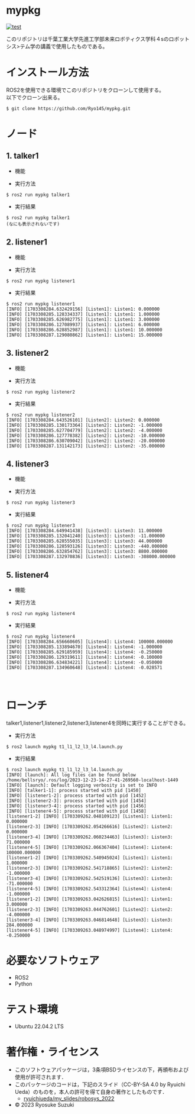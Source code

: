 # mypkg
[![test](https://github.com/Ryo145/mypkg/actions/workflows/test1.yml/badge.svg)](https://github.com/Ryo145/mypkg/actions/workflows/test1.yml)

このリポジトリは千葉工業大学先進工学部未来ロボティクス学科４sのロボットシス>テム学の講義で使用したものである。

# インストール方法
ROS2を使用できる環境でこのリポジトリをクローンして使用する。  
以下でクローン出来る。

```
$ git clone https://github.com/Ryo145/mypkg.git
```

# ノード
## 1. talker1
   * 機能

   * 実行方法
   
   ```
   $ ros2 run mypkg talker1
   ```
   
   * 実行結果

   ```
   $ ros2 run mypkg talker1
   (なにも表示されないです)
   ```

## 2. listener1
   * 機能

   * 実行方法

   ```
   $ ros2 run mypkg listener1
   ```

   * 実行結果
   
   ```
   $ ros2 run mypkg listener1
   [INFO] [1703308284.632429156] [Listen1]: Listen1: 0.000000
   [INFO] [1703308285.128334337] [Listen1]: Listen1: 1.000000
   [INFO] [1703308285.626982775] [Listen1]: Listen1: 3.000000
   [INFO] [1703308286.127089937] [Listen1]: Listen1: 6.000000
   [INFO] [1703308286.628852987] [Listen1]: Listen1: 10.000000
   [INFO] [1703308287.129080862] [Listen1]: Listen1: 15.000000
   ```

## 3. listener2
   * 機能

   * 実行方法

   ```
   $ ros2 run mypkg listener2
   ```

   * 実行結果
   
   ```
   $ ros2 run mypkg listener2
   [INFO] [1703308284.643526101] [Listen2]: Listen2: 0.000000
   [INFO] [1703308285.130173364] [Listen2]: Listen2: -1.000000
   [INFO] [1703308285.627704779] [Listen2]: Listen2: -4.000000
   [INFO] [1703308286.127778382] [Listen2]: Listen2: -10.000000
   [INFO] [1703308286.630709042] [Listen2]: Listen2: -20.000000
   [INFO] [1703308287.131142173] [Listen2]: Listen2: -35.000000
   ```

## 4. listener3
   * 機能

   * 実行方法

   ```
   $ ros2 run mypkg listener3
   ```

   * 実行結果
   
   ```
   $ ros2 run mypkg listener3
   [INFO] [1703308284.649941438] [Listen3]: Listen3: 11.000000
   [INFO] [1703308285.132041240] [Listen3]: Listen3: -11.000000
   [INFO] [1703308285.628555035] [Listen3]: Listen3: 44.000000
   [INFO] [1703308286.128593126] [Listen3]: Listen3: -440.000000
   [INFO] [1703308286.632854762] [Listen3]: Listen3: 8800.000000
   [INFO] [1703308287.132970836] [Listen3]: Listen3: -308000.000000
   ```

## 5. listener4
   * 機能

   * 実行方法

   ```
   $ ros2 run mypkg listener4
   ```

   * 実行結果
   
   ```
   $ ros2 run mypkg listener4
   [INFO] [1703308284.656660605] [Listen4]: Listen4: 100000.000000
   [INFO] [1703308285.133894670] [Listen4]: Listen4: -1.000000
   [INFO] [1703308285.629185959] [Listen4]: Listen4: -0.250000
   [INFO] [1703308286.129319611] [Listen4]: Listen4: -0.100000
   [INFO] [1703308286.634834221] [Listen4]: Listen4: -0.050000
   [INFO] [1703308287.134960648] [Listen4]: Listen4: -0.028571
   ```
　
# ローンチ
   talker1,listener1,listener2,listener3,listener4を同時に実行することができる。
   * 実行方法
   
   ```
   $ ros2 launch mypkg t1_l1_l2_l3_l4.launch.py
   ```

   * 実行結果
   
   ```
   $ ros2 launch mypkg t1_l1_l2_l3_l4.launch.py
   [INFO] [launch]: All log files can be found below /home/bellsryo/.ros/log/2023-12-23-14-27-41-269560-localhost-1449
   [INFO] [launch]: Default logging verbosity is set to INFO
   [INFO] [talker1-1]: process started with pid [1450]
   [INFO] [listener1-2]: process started with pid [1452]
   [INFO] [listener2-3]: process started with pid [1454]
   [INFO] [listener3-4]: process started with pid [1456]
   [INFO] [listener4-5]: process started with pid [1458]
   [listener1-2] [INFO] [1703309262.048109123] [Listen1]: Listen1: 0.000000
   [listener2-3] [INFO] [1703309262.054266616] [Listen2]: Listen2: 0.000000
   [listener3-4] [INFO] [1703309262.060234463] [Listen3]: Listen3: 71.000000
   [listener4-5] [INFO] [1703309262.066367404] [Listen4]: Listen4: 100000.000000
   [listener1-2] [INFO] [1703309262.540945024] [Listen1]: Listen1: 1.000000
   [listener2-3] [INFO] [1703309262.541718865] [Listen2]: Listen2: -1.000000
   [listener3-4] [INFO] [1703309262.542519136] [Listen3]: Listen3: -71.000000
   [listener4-5] [INFO] [1703309262.543312364] [Listen4]: Listen4: -1.000000
   [listener1-2] [INFO] [1703309263.042626815] [Listen1]: Listen1: 3.000000
   [listener2-3] [INFO] [1703309263.044762601] [Listen2]: Listen2: -4.000000
   [listener3-4] [INFO] [1703309263.046814648] [Listen3]: Listen3: 284.000000
   [listener4-5] [INFO] [1703309263.048974997] [Listen4]: Listen4: -0.250000
   ```

# 必要なソフトウェア
* ROS2  
* Python
 
# テスト環境
* Ubuntu 22.04.2 LTS

# 著作権・ライセンス
* このソフトウェアパッケージは，3条項BSDライセンスの下，再頒布および使用が許可されます． 
* このパッケージのコードは，下記のスライド（CC-BY-SA 4.0 by Ryuichi Ueda）のものを，本人の許可を得て自身の著作としたものです．
  * [ryuichiueda/my_slides/robosys_2022](https://github.com/ryuichiueda/my_slides/tree/master/robosys_2022) 
* © 2023 Ryosuke Suzuki
